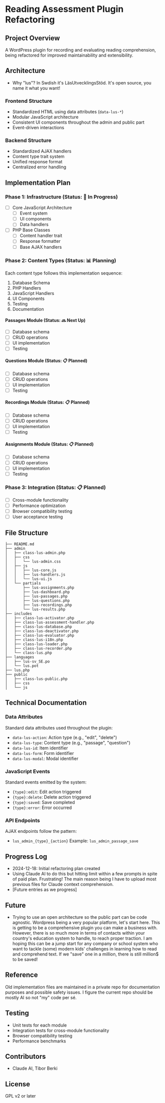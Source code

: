 # Reading Assessment Plugin Refactoring

## Project Overview

A WordPress plugin for recording and evaluating reading comprehension, being refactored for improved maintainability and extensibility.

## Architecture

- Why "lus"? In Swdish it's LäsUtvecklingsStöd. It's open source, you name it what you want!

### Frontend Structure

- Standardized HTML using data attributes (`data-lus-*`)
- Modular JavaScript architecture
- Consistent UI components throughout the admin and public part
- Event-driven interactions

### Backend Structure

- Standardized AJAX handlers
- Content type trait system
- Unified response format
- Centralized error handling

## Implementation Plan

### Phase 1: Infrastructure (Status: 🔄 In Progress)

- [ ] Core JavaScript Architecture
  - [ ] Event system
  - [ ] UI components
  - [ ] Data handlers
- [ ] PHP Base Classes
  - [ ] Content handler trait
  - [ ] Response formatter
  - [ ] Base AJAX handlers

### Phase 2: Content Types (Status: 📊 Planning)

Each content type follows this implementation sequence:

1. Database Schema
2. PHP Handlers
3. JavaScript Handlers
4. UI Components
5. Testing
6. Documentation

#### Passages Module (Status: 🔜 Next Up)

- [ ] Database schema
- [ ] CRUD operations
- [ ] UI implementation
- [ ] Testing

#### Questions Module (Status: 📋 Planned)

- [ ] Database schema
- [ ] CRUD operations
- [ ] UI implementation
- [ ] Testing

#### Recordings Module (Status: 📋 Planned)

- [ ] Database schema
- [ ] CRUD operations
- [ ] UI implementation
- [ ] Testing

#### Assignments Module (Status: 📋 Planned)

- [ ] Database schema
- [ ] CRUD operations
- [ ] UI implementation
- [ ] Testing

### Phase 3: Integration (Status: 📋 Planned)

- [ ] Cross-module functionality
- [ ] Performance optimization
- [ ] Browser compatibility testing
- [ ] User acceptance testing

## File Structure

```
├── README.md
├── admin
│   ├── class-lus-admin.php
│   ├── css
│   │   └── lus-admin.css
│   ├── js
│   │   ├── lus-core.js
│   │   ├── lus-handlers.js
│   │   └── lus-ui.js
│   └── partials
│       ├── lus-assignments.php
│       ├── lus-dashboard.php
│       ├── lus-passages.php
│       ├── lus-questions.php
│       ├── lus-recordings.php
│       └── lus-results.php
├── includes
│   ├── class-lus-activator.php
│   ├── class-lus-assessment-handler.php
│   ├── class-lus-database.php
│   ├── class-lus-deactivator.php
│   ├── class-lus-evaluator.php
│   ├── class-lus-i18n.php
│   ├── class-lus-loader.php
│   ├── class-lus-recorder.php
│   └── class-lus.php
├── languages
│   ├── lus-sv_SE.po
│   └── lus.pot
├── lus.php
├── public
│   ├── class-lus-public.php
│   ├── css
│   └── js
```

## Technical Documentation

### Data Attributes

Standard data attributes used throughout the plugin:

- `data-lus-action`: Action type (e.g., "edit", "delete")
- `data-lus-type`: Content type (e.g., "passage", "question")
- `data-lus-id`: Item identifier
- `data-lus-form`: Form identifier
- `data-lus-modal`: Modal identifier

### JavaScript Events

Standard events emitted by the system:

- `{type}:edit`: Edit action triggered
- `{type}:delete`: Delete action triggered
- `{type}:saved`: Save completed
- `{type}:error`: Error occurred

### API Endpoints

AJAX endpoints follow the pattern:

- `lus_admin_{type}_{action}`
  Example: `lus_admin_passage_save`

## Progress Log

- 2024-12-18: Initial refactoring plan created
- Using Claude AI to do this but hitting limit within a few prompts in spite of paid plan. Frustrating! The main reason being I have to upload most previous files for Claude context comprehension.
- [Future entries as we progress]

## Future

- Trying to use an open architecture so the public part can be code agnostic. Wordpress being a very popular platform, let's start here. This is getting to be a comprehensive plugin you can make a business with. However, there is so much more in terms of contacts within your country's education system to handle, to reach proper traction. I am hoping this can be a jump start for any company or school system who want to tackle (some) modern kids' challenges in learning how to read and comprehend text. If we "save" one in a million, there is still million$ to be saved!

## Reference

Old implementation files are maintained in a private repo for documentation purposes and possible safety issues. I figure the current repo should be mostly AI so not "my" code per sé.

## Testing

- Unit tests for each module
- Integration tests for cross-module functionality
- Browser compatibility testing
- Performance benchmarks

## Contributors

- Claude AI, Tibor Berki

## License

GPL v2 or later

